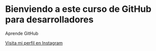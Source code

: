 # Bienviendo a este curso de GitHub para desarrolladores

Aprende GitHub

[Visita mi perfil en Instagram](www.instagram.com/luissupervip/)
